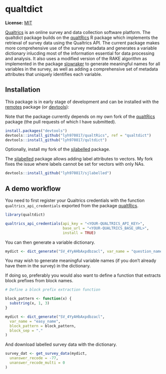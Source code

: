 qualtdict
=========

**License:** [MIT](https://opensource.org/licenses/MIT)

[Qualtrics](https://www.qualtrics.com/) is an online survey and data
collection software platform. The qualtdict package builds on the
[qualtRics](https://github.com/ropensci/qualtRics) R package which
implements the retrieval of survey data using the Qualtrics API. The
current package makes more comprehensive use of the survey metadata and
generates a variable dictionary inlucding most of the information
essential for data processing and analysis. It also uses a modified
version of the RAKE algorithm as implemented in the package
[slowraker](https://github.com/cran/slowraker) to generate meaningful
names for all variables in the survey, as well as adding a comprehensive
set of metadata attributes that uniquely identifies each variable.

Installation
------------

This package is in early stage of development and can be installed with
the [remotes](https://cran.r-project.org/package=remotes) package (or
[devtools](https://cran.r-project.org/package=devtools)):

Note that the package currently depends on my own fork of the
[qualtRics](https://github.com/ropensci/qualtRics) package (the pull requests of
which I have submitted).

``` r
install.packages("devtools")
devtools::install_github("lyh970817/qualtRics", ref = "qualtdict")
devtools::install_github("lyh970817/qultdict")
```

Optionally, install my fork of the
[sjlabelled](https://github.com/strengejacke/sjlabelled) package.

The [sjlabelled](https://github.com/strengejacke/sjlabelled) package allows
adding label attributes to vectors. My fork fixes the issue where labels cannot
be set for vectors with only NAs.

``` r
devtools::install_github("lyh970817/sjlabelled")
```

A demo workflow
---------------

You need to first register your Qualtrics credentials with the function
`qualtrics_api_credentials` exported from the package
[qualtRics](https://www.qualtrics.com/).

``` r
library(qualtdict)

qualtrics_api_credentials(api_key = "<YOUR-QUALTRICS_API_KEY>",
                          base_url = "<YOUR-QUALTRICS_BASE_URL>",
                          install = TRUE)
```

You can then generate a variable dictionary.

``` r
mydict <- dict_generate("SV_4YyAHbAxpdbzacl", var_name = "question_name")
```

You may wish to generate meaningful variable names (if you don’t already
have them in the survey) in the dictionary.

If doing so, preferably you would also want to define a function that extracts
block prefixes from block names.

``` r
# Define a block prefix extraction function

block_pattern <- function(x) {
  substring(x, 1, 3)
}

mydict <- dict_generate("SV_4YyAHbAxpdbzacl",
  var_name = "easy_name",
  block_pattern = block_pattern,
  block_sep = "."
)
```

And download labelled survey data with the dictionary.

``` r
survey_dat <- get_survey_data(mydict,
  unanswer_recode = -77,
  unanswer_recode_multi = 0
)
```

